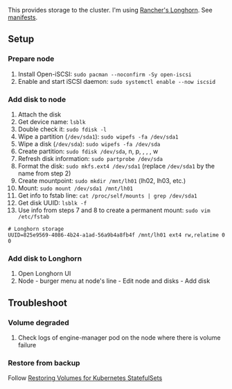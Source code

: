 This provides storage to the cluster. I'm using [Rancher's Longhorn](https://rancher.com/products/longhorn). See [manifests](https://github.com/buvis-net/clusters/tree/main/production/operations/longhorn-system).

## Setup

### Prepare node
1. Install Open-iSCSI: `sudo pacman --noconfirm -Sy open-iscsi`
2. Enable and start iSCSI daemon: `sudo systemctl enable --now iscsid`

### Add disk to node
1. Attach the disk
2. Get device name: `lsblk`
3. Double check it: `sudo fdisk -l`
4. Wipe a partition (`/dev/sda1`): `sudo wipefs -fa /dev/sda1`
3. Wipe a disk (`/dev/sda`): `sudo wipefs -fa /dev/sda`
5. Create partition: `sudo fdisk /dev/sda`, n, p, <ENTER>, <ENTER>, <ENTER>, w
4. Refresh disk information: `sudo partprobe /dev/sda`
6. Format the disk: `sudo mkfs.ext4 /dev/sda1` (replace `/dev/sda1` by the name from step 2)
7. Create mountpoint: `sudo mkdir /mnt/lh01` (lh02, lh03, etc.)
8. Mount: `sudo mount /dev/sda1 /mnt/lh01`
9. Get info to fstab line: `cat /proc/self/mounts | grep /dev/sda1`
10. Get disk UUID: `lsblk -f`
11. Use info from steps 7 and 8 to create a permanent mount: `sudo vim /etc/fstab`
  ```
  # Longhorn storage
  UUID=825e9569-4086-4b24-a1ad-56a9b4a8fb4f /mnt/lh01 ext4 rw,relatime 0 0
  ```

### Add disk to Longhorn
1. Open Longhorn UI
2. Node - burger menu at node's line - Edit node and disks - Add disk

## Troubleshoot

### Volume degraded

1. Check logs of engine-manager pod on the node where there is volume failure

### Restore from backup

Follow [Restoring Volumes for Kubernetes StatefulSets](https://longhorn.io/docs/1.2.3/snapshots-and-backups/backup-and-restore/restore-statefulset/)
